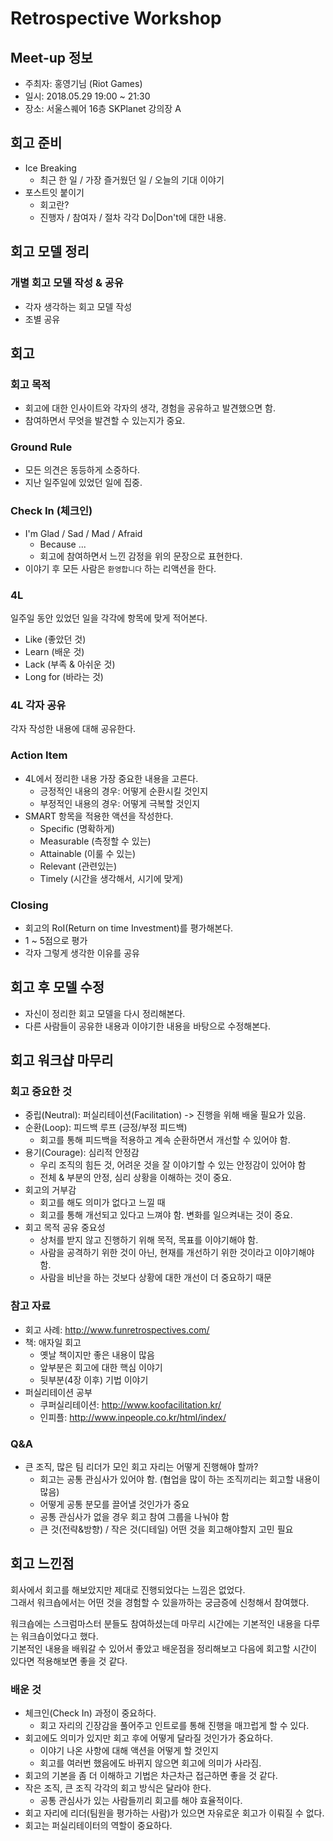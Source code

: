 # Retrospective Workshop

## Meet-up 정보

- 주최자: 홍영기님 (Riot Games)
- 일시: 2018.05.29 19:00 ~ 21:30
- 장소: 서울스퀘어 16층 SKPlanet 강의장 A

## 회고 준비

- Ice Breaking
  - 최근 한 일 / 가장 즐거웠던 일 / 오늘의 기대 이야기
- 포스트잇 붙이기
  - 회고란?
  - 진행자 / 참여자 / 절차 각각 Do|Don't에 대한 내용.

## 회고 모델 정리

### 개별 회고 모델 작성 & 공유

- 각자 생각하는 회고 모델 작성
- 조별 공유

## 회고

### 회고 목적

- 회고에 대한 인사이트와 각자의 생각, 경험을 공유하고 발견했으면 함.
- 참여하면서 무엇을 발견할 수 있는지가 중요.

### Ground Rule

- 모든 의견은 동등하게 소중하다.
- 지난 일주일에 있었던 일에 집중.

### Check In (체크인)

- I'm Glad / Sad / Mad / Afraid
  - Because ...
  - 회고에 참여하면서 느낀 감정을 위의 문장으로 표현한다.
- 이야기 후 모든 사람은 `환영합니다` 하는 리액션을 한다.

### 4L

일주일 동안 있었던 일을 각각에 항목에 맞게 적어본다.

- Like (좋았던 것)
- Learn (배운 것)
- Lack (부족 & 아쉬운 것)
- Long for (바라는 것)

### 4L 각자 공유

각자 작성한 내용에 대해 공유한다.

### Action Item

- 4L에서 정리한 내용 가장 중요한 내용을 고른다.
  - 긍정적인 내용의 경우: 어떻게 순환시킬 것인지
  - 부정적인 내용의 경우: 어떻게 극복할 것인지
- SMART 항목을 적용한 액션을 작성한다.
  - Specific (명확하게)
  - Measurable (측정할 수 있는)
  - Attainable (이룰 수 있는)
  - Relevant (관련있는)
  - Timely (시간을 생각해서, 시기에 맞게)

### Closing

- 회고의 RoI(Return on time Investment)를 평가해본다.
- 1 ~ 5점으로 평가
- 각자 그렇게 생각한 이유를 공유

## 회고 후 모델 수정

- 자신이 정리한 회고 모델을 다시 정리해본다.
- 다른 사람들이 공유한 내용과 이야기한 내용을 바탕으로 수정해본다.

## 회고 워크샵 마무리

### 회고 중요한 것

- 중립(Neutral): 퍼실리테이션(Facilitation) -> 진행을 위해 배울 필요가 있음.
- 순환(Loop): 피드백 루프 (긍정/부정 피드백)
  - 회고를 통해 피드백을 적용하고 계속 순환하면서 개선할 수 있어야 함.
- 용기(Courage): 심리적 안정감
  - 우리 조직의 힘든 것, 어려운 것을 잘 이야기할 수 있는 안정감이 있어야 함
  - 전체 & 부분의 안정, 심리 상황을 이해하는 것이 중요.
- 회고의 거부감
  - 회고를 해도 의미가 없다고 느낄 때
  - 회고를 통해 개선되고 있다고 느껴야 함. 변화를 일으켜내는 것이 중요.
- 회고 목적 공유 중요성
  - 상처를 받지 않고 진행하기 위해 목적, 목표를 이야기해야 함.
  - 사람을 공격하기 위한 것이 아닌, 현재를 개선하기 위한 것이라고 이야기해야 함.
  - 사람을 비난을 하는 것보다 상황에 대한 개선이 더 중요하기 때문

### 참고 자료

- 회고 사례: <http://www.funretrospectives.com/>
- 책: 애자일 회고
  - 옛날 책이지만 좋은 내용이 많음
  - 앞부분은 회고에 대한 핵심 이야기
  - 뒷부분(4장 이후) 기법 이야기
- 퍼실리테이션 공부
  - 쿠퍼실리테이션: <http://www.koofacilitation.kr/>
  - 인피플: <http://www.inpeople.co.kr/html/index/>

### Q&A

- 큰 조직, 많은 팀 리더가 모인 회고 자리는 어떻게 진행해야 할까?
  - 회고는 공통 관심사가 있어야 함. (협업을 많이 하는 조직끼리는 회고할 내용이 많음)
  - 어떻게 공통 분모를 끌어낼 것인가가 중요
  - 공통 관심사가 없을 경우 회고 참여 그룹을 나눠야 함
  - 큰 것(전략&방향) / 작은 것(디테일) 어떤 것을 회고해야할지 고민 필요

## 회고 느낀점

회사에서 회고를 해보았지만 제대로 진행되었다는 느낌은 없었다.  
그래서 워크숍에서는 어떤 것을 경험할 수 있을까하는 궁금증에 신청해서 참여했다.

워크숍에는 스크럼마스터 분들도 참여하셨는데 마무리 시간에는 기본적인 내용을 다루는 워크숍이었다고 했다.  
기본적인 내용을 배워갈 수 있어서 좋았고 배운점을 정리해보고 다음에 회고할 시간이 있다면 적용해보면 좋을 것 같다.

### 배운 것

- 체크인(Check In) 과정이 중요하다.
  - 회고 자리의 긴장감을 풀어주고 인트로를 통해 진행을 매끄럽게 할 수 있다.
- 회고에도 의미가 있지만 회고 후에 어떻게 달라질 것인가가 중요하다.
  - 이야기 나온 사항에 대해 액션을 어떻게 할 것인지
  - 회고를 여러번 했음에도 바뀌지 않으면 회고에 의미가 사라짐.
- 회고의 기본을 좀 더 이해하고 기법은 차근차근 접근하면 좋을 것 같다.
- 작은 조직, 큰 조직 각각의 회고 방식은 달라야 한다.
  - 공통 관심사가 있는 사람들끼리 회고를 해야 효율적이다.
- 회고 자리에 리더(팀원을 평가하는 사람)가 있으면 자유로운 회고가 이뤄질 수 없다.
- 회고는 퍼실리테이터의 역할이 중요하다.
